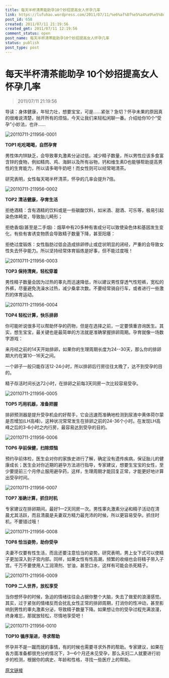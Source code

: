 ```yaml
---
title: 每天半杯清茶能助孕10个妙招提高女人怀孕几率
link: https://lufuhao.wordpress.com/2011/07/11/%e6%af%8f%e5%a4%a9%e5%8d%8a%e6%9d%af%e6%b8%85%e8%8c%b6%e8%83%bd%e5%8a%a9%e5%ad%95-10%e4%b8%aa%e5%a6%99%e6%8b%9b%e6%8f%90%e9%ab%98%e5%a5%b3%e4%ba%ba%e6%80%80%e5%ad%95%e5%87%a0%e7%8e%87/
post_id: 658
created: 2011/07/11 21:19:56
created_gmt: 2011/07/11 12:19:56
comment_status: open
post_name: 每天半杯清茶能助孕10个妙招提高女人怀孕几率
status: publish
post_type: post
---
```


# 每天半杯清茶能助孕 10个妙招提高女人怀孕几率

> 2011/07/11 21:19:56

 

导读：身体健康，年轻力壮，想要宝宝，可是……紧张？急切？怀孕未果的原因真的很难说清楚，抛开所有的烦恼，今天让我们来轻松闲聊一番。介绍给你10个“受孕”小妙法，也许……

![20110711-211956-0001](/assets/images/20110711-211956-0001.jpg)

**TOP1 吃吃喝喝，自然孕育**

男性体内锌缺乏，会导致睾丸激素分泌过低。减少精子数量，所以男性应该多食富含锌的食物，例如精肉、鸡、海鲜以及所有谷物，钙和维生素D也能够帮助提高男性的生育能力，所以请多喝牛奶吧！而女性则可以经常喝清茶。 

研究表明，女性每天喝半杯清茶，怀孕的几率会提升7倍。 

![20110711-211956-0002](/assets/images/20110711-211956-0002.jpg)

**TOP2 清洁健康，孕育生活**

拒绝酒精：含有酒精的饮料或是一些碳酸饮料，如米酒、甜酒、可乐等，极易引起染色体畸变，导致胎儿畸形； 

拒绝香烟(甚至是二手烟)：烟草中有20多种有害成分可以致使染色体和基因发生变化，有些有害诱变物质会导致精子数量下降，甚至阳痿： 

拒绝过度锻炼：女性脂肪过低会造成排卵停止或症状明显的闭经，严重的会导致女性失去怀孕能力。所以坚持经常体育锻炼是好事，但不能过度哦！ 

![20110711-211956-0003](/assets/images/20110711-211956-0003.jpg)

**TOP3 保持清爽，轻松穿着**

男性精子数量会因为过热的睾丸而迅速降低，所以建议男性穿透气性短裤，宽松的外裤，尽量避免洗澡水过热，减少桑拿次数。不要经常骑自行车，或者进行一些激烈的体育运动。 

![20110711-211956-0004](/assets/images/20110711-211956-0004.jpg)

**TOP4 轻松计算，快乐排卵**

你可能听说很多可以帮助怀孕的药物，但是在选择之前，一定要慎重咨询医生。其实，想生宝宝，最关键也是最简单的方法就是准确掌握排卵周期。孕育就像一场数字游戏： 

来月经之前的14天开始排卵，如果你的生理周期长度为24--30天，那么你的排卵期大约在第10--16天之间。 

一个卵子一般只能存活12-24小时，所以排卵后行房往往太晚了，达不到受孕的目的。 

精子存活时间长达72小时，在排卵之前每3天同房一次比较容易受孕。 

![20110711-211956-0005](/assets/images/20110711-211956-0005.jpg)

**TOP5 巧用机器，准备把握**

排卵预测器是提升受孕机会的好帮手，它会迅速而准确地检测到尿液中黄体荷尔蒙是否增加(LH高峰)，这种状况常常发生在排卵之前的24-36个小时。在发现LH高峰之后的3-6小时之内行房，最容易达到受孕的目的。 

![20110711-211956-0006](/assets/images/20110711-211956-0006.jpg)

**TOP6 孕前保健，扫除烦恼**

预约孕前体检，医生会对你的家族史进行了解，确定没有遗传疾病，保证胎儿的健康成长；医生会对你近期的避孕方法进行指导，专家建议，想要生宝宝的女性，至少要提前三个月停止服用避孕药，这样，生理周期才能回复正常，才能更好地计算出受孕时间。 

![20110711-211956-0007](/assets/images/20110711-211956-0007.jpg)

**TOP7 准确计算，抓住时机**

专家建议在排卵期间，最好1—2天同房一次。男性睾丸激素分泌和精子活动在清晨尤其活跃，而且清晨是夫妻双方精力最充沛的时候，所以更容易受孕。抓住时机，不要错过哦！ 

![20110711-211956-0008](/assets/images/20110711-211956-0008.jpg)

**TOP8 恰当姿势，助你受孕**

夫妻不仅要有性生活，而且还要注意恰当的姿势。研究表明，男上女下式可以使精子更加深入到子宫内部。同样，如果女性有性高潮，频繁的收缩也会将精子带入子宫。千万不要使用人工润滑剂、甘油，甚至口水，这样有可能会杀死精子。 

![20110711-211956-0009](/assets/images/20110711-211956-0009.jpg)

**TOP9 二人世界，放松享受**

当你想怀孕的时候，急迫的情绪往往会占据你整个大脑，失去了做爱的浪漫感觉。其实，过于紧张的情绪反而会扰乱女性正常的排卵周期，打消你的性冲动，甚至影响到男性的睾丸激素分泌，导致精子数量下降。如果想让你的受孕过程充满浪漫，终身难忘，那就放轻松，尽情地享受吧！ 

![20110711-211956-0010](/assets/images/20110711-211956-0010.jpg)

**TOP10 循序渐进，寻求帮助**

怀孕并不是一蹴而就的事情，有的时候也需要寻求外界的帮助。专家建议，如果在各方面准备都很充分的情况下，3—6个月还未见受孕，那么夫妇二人就要进行初步的检测，根据你的病史、年龄和性格，寻找一些医疗上的帮助。 

[原文链接](http://eladies.sina.com.cn/zc/2011/0711/09331078691.shtml)
